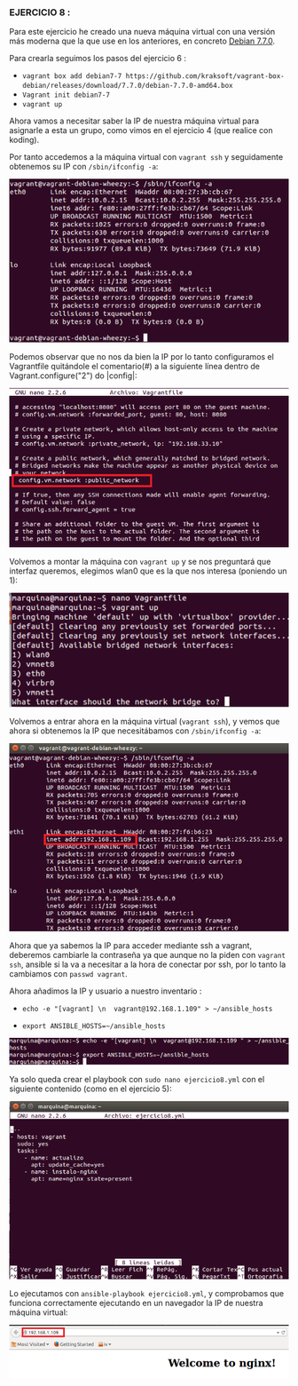 ### EJERCICIO  8 :

Para este ejercicio he creado una nueva máquina virtual con una versión más moderna que la que use en los anteriores, en concreto [Debian 7.7.0](https://github.com/kraksoft/vagrant-box-debian/releases/download/7.7.0/debian-7.7.0-amd64.box).

Para crearla seguimos los pasos del ejercicio 6 :

 - `vagrant box add debian7-7 https://github.com/kraksoft/vagrant-box-debian/releases/download/7.7.0/debian-7.7.0-amd64.box`
 - `Vagrant init debian7-7`
 - `vagrant up`

Ahora vamos a necesitar saber la IP de nuestra máquina virtual para asignarle a esta un grupo, como vimos en el ejercicio 4 (que realice con koding).

Por tanto accedemos a la máquina virtual con `vagrant ssh` y seguidamente obtenemos su IP con `/sbin/ifconfig -a`:

![](capturas/28.png)

Podemos observar que no nos da bien la IP por lo tanto configuramos el Vagrantfile quitándole el comentario(#) a la siguiente línea dentro de  Vagrant.configure("2") do |config|:

![](capturas/29.png)

Volvemos a montar la máquina con `vagrant up` y se nos preguntará que interfaz queremos, elegimos wlan0 que es la que nos interesa (poniendo un 1):

![](capturas/30.png)

Volvemos a entrar ahora en la máquina virtual (`vagrant ssh`), y vemos que ahora si obtenemos la IP que necesitábamos con `/sbin/ifconfig -a`:

![](capturas/31.png)

Ahora que ya sabemos la IP para acceder mediante ssh a vagrant, deberemos cambiarle la contraseña ya que aunque no la piden con `vagrant ssh`, ansible si la va a necesitar a la hora de conectar por ssh, por lo tanto la cambiamos con `passwd vagrant`.

Ahora añadimos la IP y usuario a nuestro inventario :

- `echo -e "[vagrant] \n  vagrant@192.168.1.109" > ~/ansible_hosts`

- `export ANSIBLE_HOSTS=~/ansible_hosts`

![](capturas/32.png)


Ya solo queda crear el playbook con `sudo nano ejercicio8.yml` con el siguiente contenido (como en el ejercicio 5):

![](capturas/33.png)

Lo ejecutamos con `ansible-playbook ejercicio8.yml`, y comprobamos que funciona correctamente ejecutando en un navegador la IP de nuestra máquina virtual:

![](capturas/34.png)
